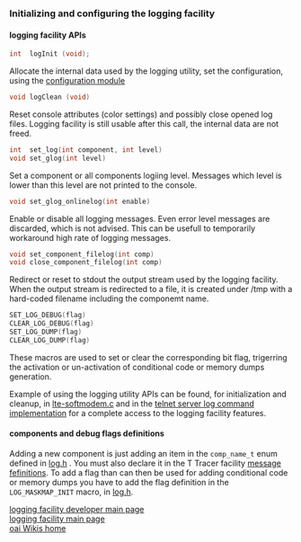 ### Initializing and configuring the logging facility

#### logging facility APIs
```C
int  logInit (void);
```
Allocate the internal data used by the logging utility, set the configuration, using the [configuration  module](../../../config/DOC/config.md) 

```C
void logClean (void)
```
Reset console attributes (color settings) and possibly close opened log files. Logging facility is still usable after this call, the internal data are not freed.

```C
int  set_log(int component, int level)
void set_glog(int level)
```
Set a component or  all components logiing level. Messages which level is lower than this level are not printed to the console.

```C
void set_glog_onlinelog(int enable)
```
Enable or disable all logging messages. Even error level messages are discarded, which is not advised. This can be usefull to temporarily workaround high rate of logging messages.

```C
void set_component_filelog(int comp)
void close_component_filelog(int comp)
```

Redirect or reset to stdout the output stream used by the logging facility. When the output stream is redirected to a file, it is created under /tmp with a hard-coded filename including the componemt name.

```C
SET_LOG_DEBUG(flag) 
CLEAR_LOG_DEBUG(flag)
SET_LOG_DUMP(flag) 
CLEAR_LOG_DUMP(flag)
```
 These macros are used to set or clear the corresponding bit flag, trigerring the activation or un-activation of conditional code or memory dumps generation.

Example of using the logging utility APIs can be found, for initialization and cleanup,  in [lte-softmodem.c](../../../../targets/RT/USER/lte-softmodem.c) and in the [telnet server log command implementation](../../telnetsrv/telnetsrv_proccmd.c) for a complete access to the logging facility features.

#### components and debug flags definitions

Adding a new component is just adding an item in the `comp_name_t` enum defined in [log.h](../log.h) . You must also declare it in the T Tracer facility [message fefinitions](../../T/T_messages.txt).
To add a flag than can then be used for adding conditional code or memory dumps you have to add the flag definition in the `LOG_MASKMAP_INIT` macro, in [log.h](../log.h). 

[logging facility developer main page](devusage.md)  
[logging facility  main page](log.md)  
[oai Wikis home](https://gitlab.eurecom.fr/oai/openairinterface5g/wikis/home)
